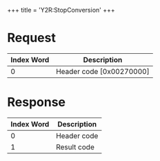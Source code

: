 +++
title = 'Y2R:StopConversion'
+++

# Request

| Index Word | Description                |
|------------|----------------------------|
| 0          | Header code \[0x00270000\] |

# Response

| Index Word | Description |
|------------|-------------|
| 0          | Header code |
| 1          | Result code |
